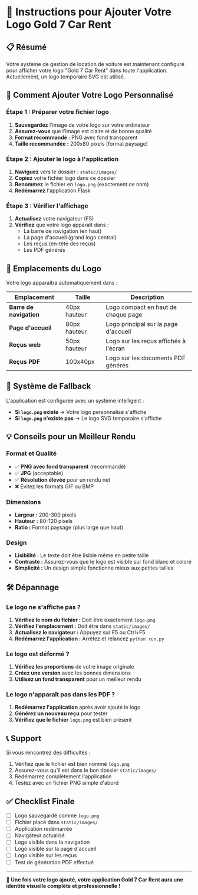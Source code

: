 # 🎨 Instructions pour Ajouter Votre Logo Gold 7 Car Rent

## 📋 Résumé

Votre système de gestion de location de voiture est maintenant configuré pour afficher votre logo "Gold 7 Car Rent" dans toute l'application. Actuellement, un logo temporaire SVG est utilisé.

## 🚀 Comment Ajouter Votre Logo Personnalisé

### Étape 1 : Préparer votre fichier logo
1. **Sauvegardez** l'image de votre logo sur votre ordinateur
2. **Assurez-vous** que l'image est claire et de bonne qualité
3. **Format recommandé :** PNG avec fond transparent
4. **Taille recommandée :** 200x80 pixels (format paysage)

### Étape 2 : Ajouter le logo à l'application
1. **Naviguez** vers le dossier : `static/images/`
2. **Copiez** votre fichier logo dans ce dossier
3. **Renommez** le fichier en `logo.png` (exactement ce nom)
4. **Redémarrez** l'application Flask

### Étape 3 : Vérifier l'affichage
1. **Actualisez** votre navigateur (F5)
2. **Vérifiez** que votre logo apparaît dans :
   - La barre de navigation (en haut)
   - La page d'accueil (grand logo central)
   - Les reçus (en-tête des reçus)
   - Les PDF générés

## 📍 Emplacements du Logo

Votre logo apparaîtra automatiquement dans :

| Emplacement | Taille | Description |
|-------------|--------|-------------|
| **Barre de navigation** | 40px hauteur | Logo compact en haut de chaque page |
| **Page d'accueil** | 80px hauteur | Logo principal sur la page d'accueil |
| **Reçus web** | 50px hauteur | Logo sur les reçus affichés à l'écran |
| **Reçus PDF** | 100x40px | Logo sur les documents PDF générés |

## 🔄 Système de Fallback

L'application est configurée avec un système intelligent :
- **Si `logo.png` existe** → Votre logo personnalisé s'affiche
- **Si `logo.png` n'existe pas** → Le logo SVG temporaire s'affiche

## 💡 Conseils pour un Meilleur Rendu

### Format et Qualité
- ✅ **PNG avec fond transparent** (recommandé)
- ✅ **JPG** (acceptable)
- ✅ **Résolution élevée** pour un rendu net
- ❌ Évitez les formats GIF ou BMP

### Dimensions
- **Largeur :** 200-300 pixels
- **Hauteur :** 80-120 pixels
- **Ratio :** Format paysage (plus large que haut)

### Design
- **Lisibilité :** Le texte doit être lisible même en petite taille
- **Contraste :** Assurez-vous que le logo est visible sur fond blanc et coloré
- **Simplicité :** Un design simple fonctionne mieux aux petites tailles

## 🛠️ Dépannage

### Le logo ne s'affiche pas ?
1. **Vérifiez le nom du fichier :** Doit être exactement `logo.png`
2. **Vérifiez l'emplacement :** Doit être dans `static/images/`
3. **Actualisez le navigateur :** Appuyez sur F5 ou Ctrl+F5
4. **Redémarrez l'application :** Arrêtez et relancez `python run.py`

### Le logo est déformé ?
1. **Vérifiez les proportions** de votre image originale
2. **Créez une version** avec les bonnes dimensions
3. **Utilisez un fond transparent** pour un meilleur rendu

### Le logo n'apparaît pas dans les PDF ?
1. **Redémarrez l'application** après avoir ajouté le logo
2. **Générez un nouveau reçu** pour tester
3. **Vérifiez que le fichier** `logo.png` est bien présent

## 📞 Support

Si vous rencontrez des difficultés :
1. Vérifiez que le fichier est bien nommé `logo.png`
2. Assurez-vous qu'il est dans le bon dossier `static/images/`
3. Redémarrez complètement l'application
4. Testez avec un fichier PNG simple d'abord

## ✅ Checklist Finale

- [ ] Logo sauvegardé comme `logo.png`
- [ ] Fichier placé dans `static/images/`
- [ ] Application redémarrée
- [ ] Navigateur actualisé
- [ ] Logo visible dans la navigation
- [ ] Logo visible sur la page d'accueil
- [ ] Logo visible sur les reçus
- [ ] Test de génération PDF effectué

---

**🎉 Une fois votre logo ajouté, votre application Gold 7 Car Rent aura une identité visuelle complète et professionnelle !**

